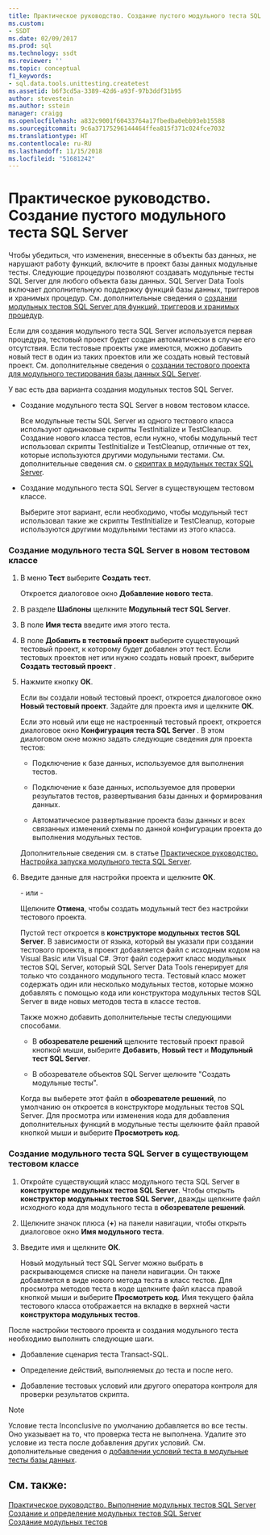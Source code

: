 ```yaml
---
title: Практическое руководство. Создание пустого модульного теста SQL Server | Документация Майкрософт
ms.custom:
- SSDT
ms.date: 02/09/2017
ms.prod: sql
ms.technology: ssdt
ms.reviewer: ''
ms.topic: conceptual
f1_keywords:
- sql.data.tools.unittesting.createtest
ms.assetid: b6f3cd5a-3389-42d6-a93f-97b3ddf31b95
author: stevestein
ms.author: sstein
manager: craigg
ms.openlocfilehash: a832c9001f60433764a17fbedba0ebb93eb15588
ms.sourcegitcommit: 9c6a37175296144464ffea815f371c024fce7032
ms.translationtype: HT
ms.contentlocale: ru-RU
ms.lasthandoff: 11/15/2018
ms.locfileid: "51681242"
---
```

# <a name="how-to-create-an-empty-sql-server-unit-test"></a>Практическое руководство. Создание пустого модульного теста SQL Server
Чтобы убедиться, что изменения, внесенные в объекты баз данных, не нарушают работу функций, включите в проект базы данных модульные тесты. Следующие процедуры позволяют создавать модульные тесты SQL Server для любого объекта базы данных. SQL Server Data Tools включает дополнительную поддержку функций базы данных, триггеров и хранимых процедур. См. дополнительные сведения о [создании модульных тестов SQL Server для функций, триггеров и хранимых процедур](../ssdt/how-to-create-unit-tests-for-functions-triggers-stored-procedures.md).  
  
Если для создания модульного теста SQL Server используется первая процедура, тестовый проект будет создан автоматически в случае его отсутствия. Если тестовые проекты уже имеются, можно добавить новый тест в один из таких проектов или же создать новый тестовый проект. См. дополнительные сведения о [создании тестового проекта для модульного тестирования базы данных SQL Server](../ssdt/how-to-create-a-test-project-for-sql-server-database-unit-testing.md).  
  
У вас есть два варианта создания модульных тестов SQL Server.  
  
-   Создание модульного теста SQL Server в новом тестовом классе.  
  
    Все модульные тесты SQL Server из одного тестового класса используют одинаковые скрипты TestInitialize и TestCleanup. Создание нового класса тестов, если нужно, чтобы модульный тест использовал скрипты TestInitialize и TestCleanup, отличные от тех, которые используются другими модульными тестами. См. дополнительные сведения см. о [скриптах в модульных тестах SQL Server](../ssdt/scripts-in-sql-server-unit-tests.md).  
  
-   Создание модульного теста SQL Server в существующем тестовом классе.  
  
    Выберите этот вариант, если необходимо, чтобы модульный тест использовал такие же скрипты TestInitialize и TestCleanup, которые используются другими модульными тестами из этого класса.  
  
### <a name="to-create-a-sql-server-unit-test-inside-a-new-test-class"></a>Создание модульного теста SQL Server в новом тестовом классе  
  
1.  В меню **Тест** выберите **Создать тест**.  
  
    Откроется диалоговое окно **Добавление нового теста**.  
  
2.  В разделе **Шаблоны** щелкните **Модульный тест SQL Server**.  
  
3.  В поле **Имя теста** введите имя этого теста.  
  
4.  В поле **Добавить в тестовый проект** выберите существующий тестовый проект, к которому будет добавлен этот тест. Если тестовых проектов нет или нужно создать новый проект, выберите **Создать тестовый проект <language>** .  
  
5.  Нажмите кнопку **ОК**.  
  
    Если вы создали новый тестовый проект, откроется диалоговое окно **Новый тестовый проект**. Задайте для проекта имя и щелкните **ОК**.  
  
    Если это новый или еще не настроенный тестовый проект, откроется диалоговое окно **Конфигурация теста SQL Server <ProjectName>**. В этом диалоговом окне можно задать следующие сведения для проекта тестов:  
  
    -   Подключение к базе данных, используемое для выполнения тестов.  
  
    -   Подключение к базе данных, используемое для проверки результатов тестов, развертывания базы данных и формирования данных.  
  
    -   Автоматическое развертывание проекта базы данных и всех связанных изменений схемы по данной конфигурации проекта до выполнения модульных тестов.  
  
    Дополнительные сведения см. в статье [Практическое руководство. Настройка запуска модульного теста SQL Server](../ssdt/how-to-configure-sql-server-unit-test-execution.md).  
  
6.  Введите данные для настройки проекта и щелкните **ОК**.  
  
    \- или -  
  
    Щелкните **Отмена**, чтобы создать модульный тест без настройки тестового проекта.  
  
    Пустой тест откроется в **конструкторе модульных тестов SQL Server**. В зависимости от языка, который вы указали при создании тестового проекта, в проект добавляется файл с исходным кодом на Visual Basic или Visual C\#. Этот файл содержит класс модульных тестов SQL Server, который SQL Server Data Tools генерирует для только что созданного модульного теста. Тестовый класс может содержать один или несколько модульных тестов, которые можно добавлять с помощью кода или конструктора модульных тестов SQL Server в виде новых методов теста в классе тестов.  
  
    Также можно добавить дополнительные тесты следующими способами.  
  
    -   В **обозревателе решений** щелкните тестовый проект правой кнопкой мыши, выберите **Добавить**, **Новый тест** и **Модульный тест SQL Server**.  
  
    -   В обозревателе объектов SQL Server щелкните "Создать модульные тесты".  
  
    Когда вы выберете этот файл в **обозревателе решений**, по умолчанию он откроется в конструкторе модульных тестов SQL Server. Для просмотра или изменения кода для добавления дополнительных функций в модульные тесты щелкните файл правой кнопкой мыши и выберите **Просмотреть код**.  
  
### <a name="to-create-a-sql-server-unit-test-inside-an-existing-test-class"></a>Создание модульного теста SQL Server в существующем тестовом классе  
  
1.  Откройте существующий класс модульного теста SQL Server в **конструкторе модульных тестов SQL Server**. Чтобы открыть **конструктор модульных тестов SQL Server**, дважды щелкните файл исходного кода для модульного теста в **обозревателе решений**.  
  
2.  Щелкните значок плюса (**+**) на панели навигации, чтобы открыть диалоговое окно **Имя модульного теста**.  
  
3.  Введите имя и щелкните **ОК**.  
  
    Новый модульный тест SQL Server можно выбрать в раскрывающемся списке на панели навигации. Он также добавляется в виде нового метода теста в класс тестов. Для просмотра методов теста в коде щелкните файл класса правой кнопкой мыши и выберите **Просмотреть код**. Имя текущего файла тестового класса отображается на вкладке в верхней части **конструктора модульных тестов**.  
  
После настройки тестового проекта и создания модульного теста необходимо выполнить следующие шаги.  
  
-   Добавление сценария теста Transact\-SQL.  
  
-   Определение действий, выполняемых до теста и после него.  
  
-   Добавление тестовых условий или другого оператора контроля для проверки результатов скрипта.  
  
> [!NOTE]  
> Условие теста Inconclusive по умолчанию добавляется во все тесты. Оно указывает на то, что проверка теста не выполнена. Удалите это условие из теста после добавления других условий. См. дополнительные сведения о [добавлении условий теста в модульные тесты базы данных](https://msdn.microsoft.com/library/aa833242(VS.100).aspx).  
  
## <a name="see-also"></a>См. также:  
[Практическое руководство. Выполнение модульных тестов SQL Server](../ssdt/how-to-run-sql-server-unit-tests.md)  
[Создание и определение модульных тестов SQL Server](../ssdt/creating-and-defining-sql-server-unit-tests.md)  
[Создание модульных тестов](https://msdn.microsoft.com/library/ms182523(VS.90).aspx)  
  
